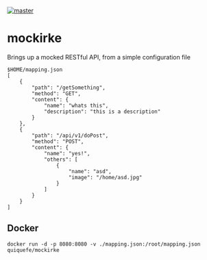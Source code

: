 [![master](https://github.com/eferraris/mockirke/actions/workflows/master.yml/badge.svg)](https://github.com/eferraris/mockirke/actions/workflows/master.yml)

# mockirke

Brings up a mocked RESTful API, from a simple configuration file

    $HOME/mapping.json
    [
        {
            "path": "/getSomething",
            "method": "GET",
            "content": {
                "name": "whats this",
                "description": "this is a description"
            }
        },
        {
            "path": "/api/v1/doPost",
            "method": "POST",
            "content": {
                "name": "yes!",
                "others": [
                    {
                        "name": "asd",
                        "image": "/home/asd.jpg"
                    }
                ]
            }
        }
    ]


## Docker
    docker run -d -p 8080:8080 -v ./mapping.json:/root/mapping.json quiquefe/mockirke
        
